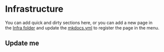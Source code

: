 # Infrastructure

You can add quick and dirty sections here, or you can add a new page in the [Infra folder](https://github.com/0x20/docs/tree/main/docs/infra) and update the [mkdocs.yml](https://github.com/0x20/docs/blob/9d7ca6c85bea19c860c0275312f1d7cad04ba4b0/mkdocs.yml#L11) to register the page in the menu.

## Update me
